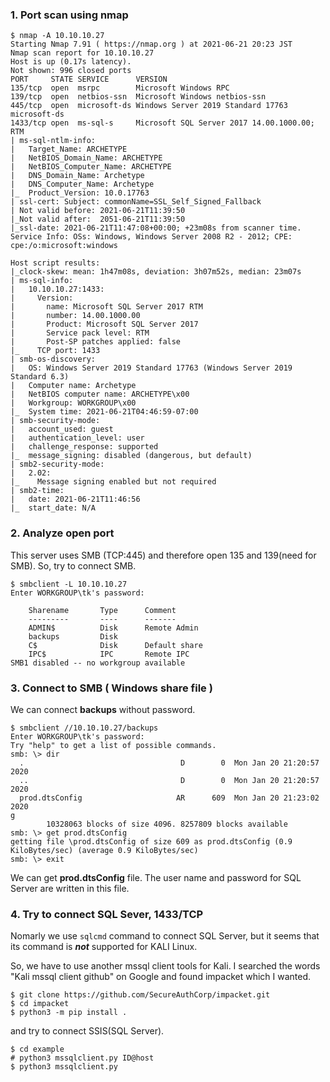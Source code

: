 ### 1. Port scan using nmap

```
$ nmap -A 10.10.10.27
Starting Nmap 7.91 ( https://nmap.org ) at 2021-06-21 20:23 JST
Nmap scan report for 10.10.10.27
Host is up (0.17s latency).
Not shown: 996 closed ports
PORT     STATE SERVICE      VERSION
135/tcp  open  msrpc        Microsoft Windows RPC
139/tcp  open  netbios-ssn  Microsoft Windows netbios-ssn
445/tcp  open  microsoft-ds Windows Server 2019 Standard 17763 microsoft-ds
1433/tcp open  ms-sql-s     Microsoft SQL Server 2017 14.00.1000.00; RTM
| ms-sql-ntlm-info: 
|   Target_Name: ARCHETYPE
|   NetBIOS_Domain_Name: ARCHETYPE
|   NetBIOS_Computer_Name: ARCHETYPE
|   DNS_Domain_Name: Archetype
|   DNS_Computer_Name: Archetype
|_  Product_Version: 10.0.17763
| ssl-cert: Subject: commonName=SSL_Self_Signed_Fallback
| Not valid before: 2021-06-21T11:39:50
|_Not valid after:  2051-06-21T11:39:50
|_ssl-date: 2021-06-21T11:47:08+00:00; +23m08s from scanner time.
Service Info: OSs: Windows, Windows Server 2008 R2 - 2012; CPE: cpe:/o:microsoft:windows

Host script results:
|_clock-skew: mean: 1h47m08s, deviation: 3h07m52s, median: 23m07s
| ms-sql-info: 
|   10.10.10.27:1433: 
|     Version: 
|       name: Microsoft SQL Server 2017 RTM
|       number: 14.00.1000.00
|       Product: Microsoft SQL Server 2017
|       Service pack level: RTM
|       Post-SP patches applied: false
|_    TCP port: 1433
| smb-os-discovery: 
|   OS: Windows Server 2019 Standard 17763 (Windows Server 2019 Standard 6.3)
|   Computer name: Archetype
|   NetBIOS computer name: ARCHETYPE\x00
|   Workgroup: WORKGROUP\x00
|_  System time: 2021-06-21T04:46:59-07:00
| smb-security-mode: 
|   account_used: guest
|   authentication_level: user
|   challenge_response: supported
|_  message_signing: disabled (dangerous, but default)
| smb2-security-mode: 
|   2.02: 
|_    Message signing enabled but not required
| smb2-time: 
|   date: 2021-06-21T11:46:56
|_  start_date: N/A
```

### 2. Analyze open port
This server uses SMB (TCP:445) and therefore open 135 and 139(need for SMB).
So, try to connect SMB.
 
```
$ smbclient -L 10.10.10.27
Enter WORKGROUP\tk's password: 

	Sharename       Type      Comment
	---------       ----      -------
	ADMIN$          Disk      Remote Admin
	backups         Disk      
	C$              Disk      Default share
	IPC$            IPC       Remote IPC
SMB1 disabled -- no workgroup available
```

### 3. Connect to SMB ( Windows share file )
We can connect **backups** without password.

```
$ smbclient //10.10.10.27/backups 
Enter WORKGROUP\tk's password: 
Try "help" to get a list of possible commands.
smb: \> dir
  .                                   D        0  Mon Jan 20 21:20:57 2020
  ..                                  D        0  Mon Jan 20 21:20:57 2020
  prod.dtsConfig                     AR      609  Mon Jan 20 21:23:02 2020
g
		10328063 blocks of size 4096. 8257809 blocks available
smb: \> get prod.dtsConfig
getting file \prod.dtsConfig of size 609 as prod.dtsConfig (0.9 KiloBytes/sec) (average 0.9 KiloBytes/sec)
smb: \> exit
```

We can get **prod.dtsConfig** file.
The user name and password for SQL Server are written in this file.

### 4. Try to connect SQL Sever, 1433/TCP
Nomarly we use ```sqlcmd``` command to connect SQL Server, but it seems that its command is ***not*** supported for KALI Linux.

So, we have to use another mssql client tools for Kali.
I searched the words "Kali mssql client github" on Google and found impacket which I wanted.

```
$ git clone https://github.com/SecureAuthCorp/impacket.git
$ cd impacket
$ python3 -m pip install .
```

and try to connect SSIS(SQL Server).

```
$ cd example
# python3 mssqlclient.py ID@host
$ python3 mssqlclient.py 
```

